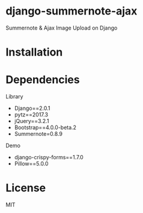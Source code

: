# django-summernote-ajax
Summernote & Ajax Image Upload on Django

# Installation

# Dependencies
Library
* Django==2.0.1
* pytz==2017.3
* jQuery==3.2.1
* Bootstrap==4.0.0-beta.2
* Summernote=0.8.9


Demo
* django-crispy-forms==1.7.0
* Pillow==5.0.0

# License
MIT
